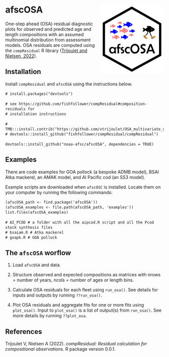 # afscOSA <img src="man/figures/logo.jpg" align="right" alt="" width="200" />

One-step ahead (OSA) residual diagnostic plots for observed and predicted age and length compositions with an assumed multinomial distribution from assessment models. OSA residuals are computed using the `compResidual` R library ([Trijoulet and Nielsen, 2022](https://github.com/fishfollower/compResidual)).

## Installation

Install `compResidual` and `afscOSA` using the instructions below. 

```
# install.packages("devtools")

# see https://github.com/fishfollower/compResidual#composition-residuals for
# installation instructions

# TMB:::install.contrib("https://github.com/vtrijoulet/OSA_multivariate_dists/archive/main.zip")
# devtools::install_github("fishfollower/compResidual/compResidual")

devtools::install_github("noaa-afsc/afscOSA", dependencies = TRUE)

```

## Examples

There are code examples for GOA pollock (a bespoke ADMB model), BSAI Atka mackerel, an AMAK model, and AI Pacific cod (an SS3 model). 

Example scripts are downloaded when `afscOSC` is installed. Locate them on your computer by running the following commands:

```
(afscOSA_path <- find.package('afscOSA'))
(afscOSA_examples <- file.path(afscOSA_path, 'examples'))
list.files(afscOSA_examples)

# AI_PCOD # a folder with all the aipcod.R script and all the Pcod stock synthesis files
# bsaiam.R # Atka mackerel
# goapk.R # GOA pollock

```

## The `afscOSA` worflow

1.  Load `afscOSA` and data.

2.  Structure observed and expected compositions as matrices with nrows = number of years, ncols = number of ages or length bins.

3.  Calculate OSA residuals for each fleet using `run_osa()`. See details for inputs and outputs by running `??run_osa()`.

4.  Plot OSA residuals and aggregate fits for one or more fits using `plot_osa()`. Input to `plot_osa()` is a list of output(s) from `run_osa()`. See more details by running `??plot_osa`.

## References

Trijoulet V, Nielsen A (2022). _compResidual: Residual calculation for
  compositional observations_. R package version 0.0.1.
